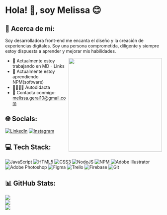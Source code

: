 # Hola! 👋, soy Melissa 😊
## 💫 Acerca de mi:
Soy desarrolladora front-end me encanta el diseño y la creación de experiencias digitales. Soy una persona comprometida,
diligente y siempre estoy dispuesta a aprender y mejorar mis habilidades.

<img align="right" width="300px" src="https://github.com/MelissaAquijes/MelissaAquijes/assets/127165850/b04b271f-5eb8-480b-a3c5-8758c5a60cf1"/>

- 🔭 Actualmente estoy trabajando en MD - Links
- 🌱 Actualmente estoy aprendiendo NPM(software)
- 👩🏻‍💻📝 Autodidacta
- 📧 Contacta conmigo: <melissa.geral10@gmail.com>

## 🌐 Socials:
[![LinkedIn](https://img.shields.io/badge/LinkedIn-%230077B5.svg?logo=linkedin&logoColor=white)](https://www.linkedin.com/in/melissa-aquijes/) [![Instagram](https://img.shields.io/badge/Instagram-%23E4405F.svg?logo=Instagram&logoColor=white)](https://www.instagram.com/melissa.gerald.a/) 

## 💻 Tech Stack:
![JavaScript](https://img.shields.io/badge/javascript-%23323330.svg?style=for-the-badge&logo=javascript&logoColor=%23F7DF1E) ![HTML5](https://img.shields.io/badge/html5-%23E34F26.svg?style=for-the-badge&logo=html5&logoColor=white) ![CSS3](https://img.shields.io/badge/css3-%231572B6.svg?style=for-the-badge&logo=css3&logoColor=white) ![NodeJS](https://img.shields.io/badge/node.js-6DA55F?style=for-the-badge&logo=node.js&logoColor=white) ![NPM](https://img.shields.io/badge/NPM-%23000000.svg?style=for-the-badge&logo=npm&logoColor=white) ![Adobe Illustrator](https://img.shields.io/badge/adobeillustrator-%23FF9A00.svg?style=for-the-badge&logo=adobeillustrator&logoColor=white) ![Adobe Photoshop](https://img.shields.io/badge/adobephotoshop-%2331A8FF.svg?style=for-the-badge&logo=adobephotoshop&logoColor=white) 	![Figma](https://img.shields.io/badge/figma-%23F24E1E.svg?style=for-the-badge&logo=figma&logoColor=white) ![Trello](https://img.shields.io/badge/Trello-%23026AA7.svg?style=for-the-badge&logo=Trello&logoColor=white) ![Firebase](https://img.shields.io/badge/firebase-%23039BE5.svg?style=for-the-badge&logo=firebase) ![Git](https://img.shields.io/badge/GIT-E44C30?style=for-the-badge&logo=git&logoColor=white)
## 📊 GitHub Stats:
![](https://github-readme-stats.vercel.app/api?username=MelissaAquijes&theme=dracula&hide_border=false&include_all_commits=true&count_private=false)<br/>
![](https://github-readme-streak-stats.herokuapp.com/?user=MelissaAquijes&theme=dracula&hide_border=false)<br/>
![](https://github-readme-stats.vercel.app/api/top-langs/?username=MelissaAquijes&theme=dracula&hide_border=true&include_all_commits=false&count_private=false&layout=compact)
